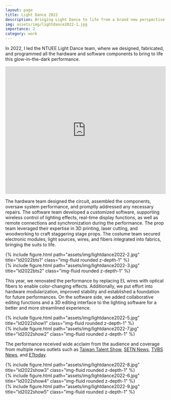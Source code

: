 ```yaml
---
layout: page
title: Light Dance 2022
description: Bringing Light Dance to life from a brand new perspective
img: assets/img/lightdance2022-1.jpg
importance: 2
category: work
---
```


In 2022, I led the NTUEE Light Dance team, where we designed, fabricated, and programmed all the hardware and software components to bring to life this glow-in-the-dark performance.

<iframe width="100%" height="400" src="https://www.youtube.com/embed/rN6hMTVfCt4" title="YouTube video player" frameborder="0" allow="accelerometer; autoplay; clipboard-write; encrypted-media; gyroscope; picture-in-picture; web-share" allowfullscreen></iframe>

The hardware team designed the circuit, assembled the components, oversaw system performance, and promptly addressed any necessary repairs. The software team developed a customized software, supporting wireless control of lighting effects, real-time display functions, as well as remote connections and synchronization during the performance. The prop team leveraged their expertise in 3D printing, laser cutting, and woodworking to craft staggering stage props. The costume team secured electronic modules, light sources, wires, and fibers integrated into fabrics, bringing the suits to life.

<div class="row justify-content-sm-center">
    <div class="col-sm-4 mt-3 mt-md-0">
        {% include figure.html path="assets/img/lightdance2022-2.jpg" title="ld2022bts1" class="img-fluid rounded z-depth-1" %}
    </div>
    <div class="col-sm-8 mt-3 mt-md-0">
        {% include figure.html path="assets/img/lightdance2022-3.jpg" title="ld2022bts2" class="img-fluid rounded z-depth-1" %}
    </div>
</div>

This year, we renovated the performance by replacing EL wires with optical fibers to enable color-changing effects. Additionally, we put effort into hardware modularization, improved stability and established a foundation for future performances. On the software side, we added collaborative editing functions and a 3D editing interface to the lighting software for a better and more streamlined experience.

<div class="row justify-content-sm-center">
    <div class="col-sm-8 mt-3 mt-md-0">
        {% include figure.html path="assets/img/lightdance2022-5.jpg" title="ld2022show1" class="img-fluid rounded z-depth-1" %}
    </div>
    <div class="col-sm-4 mt-3 mt-md-0">
        {% include figure.html path="assets/img/lightdance2022-7.jpg" title="ld2022show2" class="img-fluid rounded z-depth-1" %}
    </div>
</div>

The performance received wide acclaim from the audience and coverage from multiple news outlets such as [Taiwan Talent Show](https://www.youtube.com/watch?v=FhOetR7Xyeg), [SETN News](https://www.youtube.com/watch?v=qkcO6AAhVLg), [TVBS News](https://www.youtube.com/watch?v=DwLZsQupDiU), and [ETtoday](https://boba.ettoday.net/videonews/329860).

<div class="row justify-content-sm-center">
    <div class="col-sm-4 mt-3 mt-md-0">
        {% include figure.html path="assets/img/lightdance2022-8.jpg" title="ld2022show3" class="img-fluid rounded z-depth-1" %}
    </div>
    <div class="col-sm-8 mt-3 mt-md-0">
        {% include figure.html path="assets/img/lightdance2022-6.jpg" title="ld2022show4" class="img-fluid rounded z-depth-1" %}
    </div>
</div>
<div class="row justify-content-sm-center">
    <div class="col-sm mt-3 mt-md-0">
        {% include figure.html path="assets/img/lightdance2022-9.jpg" title="ld2022show5" class="img-fluid rounded z-depth-1" %}
    </div>
</div>

